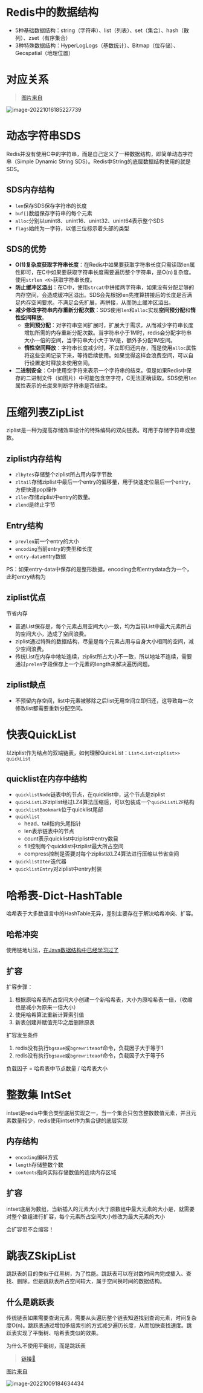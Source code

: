 # Redis中的数据结构

- 5种基础数据结构：string（字符串）、list（列表）、set（集合）、hash（散列）、zset（有序集合）
- 3种特殊数据结构：HyperLogLogs（基数统计）、Bitmap（位存储）、Geospatial（地理位置）

# 对应关系

> [图片来自](https://www.pdai.tech/md/db/nosql-redis/db-redis-data-type-enc.html)

![image-20221016185227739](https://typora-1308549476.cos.ap-nanjing.myqcloud.com/img/image-20221016185227739.png)

# 动态字符串SDS

Redis并没有使用C中的字符串，而是自己定义了一种数据结构，即简单动态字符串（Simple Dynamic String SDS）。Redis中String的底层数据结构使用的就是SDS。

## SDS内存结构

- `len`保存SDS保存字符串的长度
- `buf[]`数组保存字符串的每个元素
- `alloc`分别以unint8、unint16、unint32、unint64表示整个SDS
- `flags`始终为一字符，以低三位标示着头部的类型

## SDS的优势

- **O(1)复杂度获取字符串长度**：在Redis中如果要获取字符串长度只需读取len属性即可，在C中如果要获取字符串长度需要遍历整个字符串，是O(n)复杂度。使用`strlen <K>`获取字符串长度。
- **防止缓冲区溢出**：在C中，使用`strcat`中拼接两字符串，如果没有分配足够的内存空间，会造成缓冲区溢出。SDS会先根据len先推算拼接后的长度是否满足内存空间要求。不满足会先扩展，再拼接，从而防止缓冲区溢出。
- **减少修改字符串内存重新分配次数**：SDS使用`len`和`alloc`实现**空间预分配**和**惰性空间释放**。
    - **空间预分配**：对字符串空间扩展时，扩展大于需求，从而减少字符串长度增加所需的内存重新分配次数。当字符串小于1M时，redis会分配字符串大小一倍的空间，当字符串大小大于1M是，额外多分配1M空间。
    - **惰性空间释放**：字符串长度减少时，不立即归还内存，而是使用`alloc`属性将这些空间记录下来，等待后续使用。如果觉得这样会浪费空间，可以自行设置定时释放未使用空间。
- **二进制安全**：C中使用空字符来表示一个字符串的结束。但是如果Redis中保存的二进制文件（如图片）中可能包含空字符，C无法正确读取。SDS使用`len`属性表示的长度来判断字符串是否结束。

# 压缩列表ZipList

ziplist是一种为提高存储效率设计的特殊编码的双向链表。可用于存储字符串或整数。

## ziplist内存结构

- `zlbytes`存储整个ziplist所占用内存字节数
- `zltail`存储ziplist中最后一个entry的偏移量，用于快速定位最后一个entry，方便快速pop操作
- `zllen`存储ziplist中entry的数量。
- `zlend`是终止字节

## Entry结构

<prevlen> <encoding> <entry-data>

- `prevlen`前一个entry的大小
- `encoding`当前entry的类型和长度
- `entry-data`entry数据

PS：如果entry-data中保存的是整形数据，encoding会和entrydata合为一个，此时entry结构为<prevlen> <encoding>

## ziplist优点

节省内存

- 普通List保存是，每个元素占用空间大小一致，均为当前List中最大元素所占的空间大小，造成了空间浪费。
- ziplist通过特殊的数据结构，尽量是每个元素占用与自身大小相同的空间，减少空间浪费。
- 传统List在内存中地址连续，ziplist所占大小不一致，所以地址不连续，需要通过`prelen`字段保存上一个元素的length来解决遍历问题。

## ziplist缺点

- 不预留内存空间，list中元素被移除之后list无用空间立即归还，这导致每一次修改list都需要重新分配空间。

# 快表QuickList

以ziplist作为结点的双端链表，如何理解QuickList：`List<List<ziplist>> quickList`

## quicklist在内存中结构

- `quicklistNode`链表中的节点，在quicklist中，这个节点是ziplist
- `quickListLZF`ziplist经过LZ4算法压缩后，可以包装成一个`quickListLZF`结构
- `quicklistBookmark`位于quicklist尾部
- `quicklist`
    - head、tail指向头尾指针
    - len表示链表中的节点
    - count表示quicklist中ziplist中entry数目
    - fill控制每个quicklist中ziplist最大所占空间
    - compress控制是否要对每个ziplist以LZ4算法进行压缩以节省空间
- `quicklistIter`迭代器
- `quicklistEntry`对ziplist中entry封装

# 哈希表-Dict-HashTable

哈希表于大多数语言中的HashTable无异，差别主要存在于解决哈希冲突、扩容。

## 哈希冲突

使用链地址法，[在Java数据结构中已经学习过了](https://www.beyondhorizon.top/article/xclfxsXC)

## 扩容

扩容步骤：

1. 根据原哈希表所占空间大小创建一个新哈希表，大小为原哈希表一倍，（收缩也是减小为原来一倍大小）
2. 使用哈希算法重新计算索引值
3. 新表创建并赋值完毕之后删除原表

扩容发生条件

1. redis没有执行`bgsave`或`bgrewriteaof`命令，负载因子大于等于1
2. redis没有执行`bgsave`或`bgrewriteaof`命令，负载因子大于等于5

负载因子 = 哈希表中节点数量 / 哈希表大小

# 整数集 IntSet

intset是redis中集合类型底层实现之一，当一个集合只包含整数数值元素，并且元素数量较少，redis使用intset作为集合键的底层实现

## 内存结构

- `encoding`编码方式
- `length`存储整数个数
- `contents`指向实际存储数值的连续内存区域

## 扩容

intset底层为数组，当新插入的元素大小大于原数组中最大元素的大小是，就需要对整个数组进行扩容，每个元素所占空间大小修改为最大元素的大小

会扩容但不会缩容！

# 跳表ZSkipList

跳跃表的目的类似于红黑树，为了性能。跳跃表可以在对数时间内完成插入、查找、删除。但是跳跃表所占空间较大，属于空间换时间的数据结构。

## 什么是跳跃表

传统链表如果需要查询元素，需要从头遍历整个链表知道找到查询元素，时间复杂度O(n)。跳跃表通过增加多级索引的方式减少遍历长度，从而加快查找速度。跳跃表实现了平衡树、哈希表类似的效果。

为什么不使用平衡树，而是跳跃表

> [链接:link:](https://www.jianshu.com/p/8ac45fd01548)

[图片来自](https://www.pdai.tech/md/db/nosql-redis/db-redis-x-redis-ds.html#%E6%95%B4%E6%95%B0%E9%9B%86---intset)

![image-20221009184634434](https://typora-1308549476.cos.ap-nanjing.myqcloud.com/img/image-20221009184634434.png)